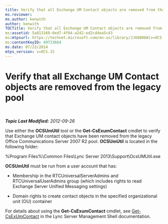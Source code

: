 ```yaml
---
title: Verify that all Exchange UM Contact objects are removed from the legacy pool
ms.reviewer: 
ms.author: kenwith
author: kenwith
TOCTitle: Verify that all Exchange UM Contact objects are removed from the legacy pool
ms:assetid: 5a813169-0ed7-4f84-a242-ed2cd4ea5c43
ms:mtpsurl: https://technet.microsoft.com/en-us/library/JJ688068(v=OCS.15)
ms:contentKeyID: 49733664
ms.date: 07/23/2014
mtps_version: v=OCS.15
---
```


<div data-xmlns="http://www.w3.org/1999/xhtml">

<div class="topic" data-xmlns="http://www.w3.org/1999/xhtml" data-msxsl="urn:schemas-microsoft-com:xslt" data-cs="http://msdn.microsoft.com/en-us/">

<div data-asp="http://msdn2.microsoft.com/asp">

# Verify that all Exchange UM Contact objects are removed from the legacy pool

</div>

<div id="mainSection">

<div id="mainBody">

<span> </span>

_**Topic Last Modified:** 2012-09-26_

Use either the **OCSUmUtil** tool or the **Get-CsExumContact** cmdlet to verify that Exchange UM contact objects have been removed from the legacy Office Communications Server 2007 R2 pool. **OCSUmUtil** is located in the following folder:

%Program Files%\\Common Files\\Lync Server 2013\\Support\\OcsUMUtil.exe

**OCSUmUtil** must be run from a user account that has:

  - Membership in the RTCUniversalServerAdmins and RTCUniversalUserAdmins group (which includes rights to read Exchange Server Unified Messaging settings)

  - Domain rights to create contact objects in the specified organizational unit (OU) container

For details about using the **Get-CsExumContact** cmdlet, see [Get-CsExUmContact](https://docs.microsoft.com/powershell/module/skype/Get-CsExUmContact) in the Lync Server Management Shell documentation.

</div>

<span> </span>

</div>

</div>

</div>

